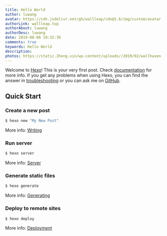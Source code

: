 ```yaml
---
title: Hello World
author: luwang
avatar: https://cdn.jsdelivr.net/gh/wallleap/cdn@1.6/img/custom/avatar.jpg
authorLink: wallleap.top
authorAbout: luwang
authorDesc: luwang
date: 2019-08-08 19:32:39
comments: true
keywords: Hello World
description: 
photos: https://static.2heng.xin/wp-content/uploads//2019/02/wallhaven-672007-1-1024x576.png
---
```

Welcome to [Hexo](https://hexo.io/)! This is your very first post. Check [documentation](https://hexo.io/docs/) for more info. If you get any problems when using Hexo, you can find the answer in [troubleshooting](https://hexo.io/docs/troubleshooting.html) or you can ask me on [GitHub](https://github.com/hexojs/hexo/issues).

## Quick Start

### Create a new post

``` bash
$ hexo new "My New Post"
```

More info: [Writing](https://hexo.io/docs/writing.html)

### Run server

``` bash
$ hexo server
```

More info: [Server](https://hexo.io/docs/server.html)

### Generate static files

``` bash
$ hexo generate
```

More info: [Generating](https://hexo.io/docs/generating.html)

### Deploy to remote sites

``` bash
$ hexo deploy
```

More info: [Deployment](https://hexo.io/docs/deployment.html)

